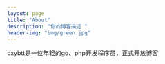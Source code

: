 ```yaml
---
layout: page
title: "About"
description: "你的博客描述 " 
header-img: "img/green.jpg"
---
```


cxybtt是一位年轻的go、php开发程序员，正式开放博客





